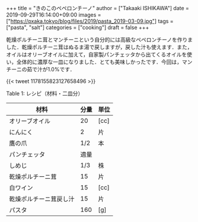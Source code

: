 +++
title = "きのこのペペロンチーノ"
author = ["Takaaki ISHIKAWA"]
date = 2019-09-29T16:14:00+09:00
images = ["https://pxaka.tokyo/blog/files/2019/pasta_2019-03-09.jpg"]
tags = ["pasta", "salt"]
categories = ["cooking"]
draft = false
+++

乾燥ポルチーニ茸とマンチーニという自分的には高級なペペロンチーノを作りました．乾燥ポルチーニ茸はぬるま湯で戻しますが，戻した汁も使えます．また，オイルはオリーブオイルに加えて，自家製パンチェッタから出てくるオイルを使い，全体的に濃厚な一皿になりました．とても美味しかったです．今回は，マンチーニの茹で汁が1.0%です．

{{< tweet 1178155823127658496 >}}

<div class="table-caption">
  <span class="table-number">Table 1</span>:
  レシピ（材料・二皿分）
</div>

| 材料        | 分量 | 単位 |
|-----------|----|----|
| オリーブオイル | 20  | [cc] |
| にんにく    | 2   | 片   |
| 鷹の爪      | 1/2 | 本   |
| パンチェッタ | 適量 |      |
| しめじ      | 1/3 | 株   |
| 乾燥ポルチーニ茸 | 15  | 片   |
| 白ワイン    | 15  | [cc] |
| 乾燥ポルチーニ茸戻し汁 | 15  | 片   |
| パスタ      | 160 | [g]  |
